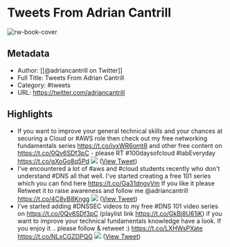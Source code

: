# Tweets From Adrian Cantrill

![rw-book-cover](https://pbs.twimg.com/profile_images/1071596095543754753/-_ziKQqG.jpg)

## Metadata
- Author: [[@adriancantrill on Twitter]]
- Full Title: Tweets From Adrian Cantrill
- Category: #tweets
- URL: https://twitter.com/adriancantrill

## Highlights
- If you want to improve your general technical skills and your chances at securing a Cloud or #AWS role then check out my free networking fundamentals series https://t.co/iyxWR6omt8 and other free content on https://t.co/0Qv6SDf3pC - please RT #100daysofcloud #labEveryday https://t.co/gXoGo8q5Pd
  ![](https://pbs.twimg.com/media/FUjigfJaAAED_UI.jpg) ([View Tweet](https://twitter.com/adriancantrill/status/1533725557187559425))
- I've encountered a lot of #aws and #cloud students recently who don't understand #DNS all that well. I've started creating a free 101 series which you can find here https://t.co/Ga31dngyVm 
  If you like it please Retweet it to raise awareness and follow me @adriancantrill https://t.co/4C8vB8Kngg
  ![](https://pbs.twimg.com/media/FeSlomgakAAtW6O.jpg) ([View Tweet](https://twitter.com/adriancantrill/status/1577568458912501763))
- I've started adding #DNSSEC videos to my free #DNS 101 video series on https://t.co/0Qv6SDf3pC (playlist link https://t.co/GkBj8U61jK) if you want to improve your technical fundamentals knowledge have a look. 
  If you enjoy it .. please follow & retweet :) https://t.co/LXHWsPXate https://t.co/NLxCGZDPQG
  ![](https://pbs.twimg.com/media/FesXtfPUYAAM7M9.jpg) ([View Tweet](https://twitter.com/adriancantrill/status/1579382949405143041))
